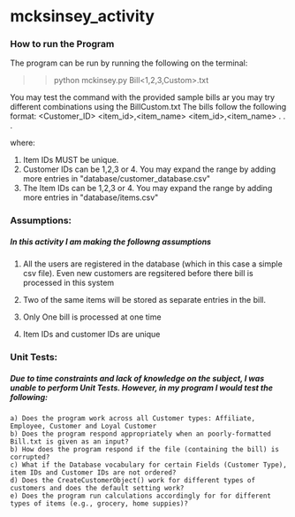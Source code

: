 # mcksinsey_activity

### How to run the Program

The program can be run by running the following on the terminal:
>>python mckinsey.py Bill<1,2,3,Custom>.txt

You may test the command with the provided sample bills ar you may try different combinations using the BillCustom.txt
The bills follow the following format:
<Customer_ID>
<item_id>,<item_name>
<item_id>,<item_name>
.
.
.

where: 
1. Item IDs MUST be unique. 
2. Customer IDs can be 1,2,3 or 4. You may expand the range by adding more entries in "database/customer_database.csv"
3. The Item IDs can be 1,2,3 or 4. You may expand the range by adding more entries in "database/items.csv"
### Assumptions: 

##### In this activity I am making the followng assumptions
1. All the users are registered in the database (which in this case a simple csv file). Even new customers are regsitered before there bill is processed in this system

2. Two of the same items will be stored as separate entries in the bill. 

3. Only One bill is processed at one time

4. Item IDs and customer IDs are unique


### Unit Tests: 

##### Due to time constraints and lack of knowledge on the subject, I was unable to perform Unit Tests. However, in my program I would test the following: 
	a) Does the program work across all Customer types: Affiliate, Employee, Customer and Loyal Customer
	b) Does the program respond appropriately when an poorly-formatted Bill.txt is given as an input?
	b) How does the program respond if the file (containing the bill) is corrupted?
	c) What if the Database vocabulary for certain Fields (Customer Type), item IDs and Customer IDs are not ordered? 
	d) Does the CreateCustomerObject() work for different types of customers and does the default setting work?
	e) Does the program run calculations accordingly for for different types of items (e.g., grocery, home suppies)?
